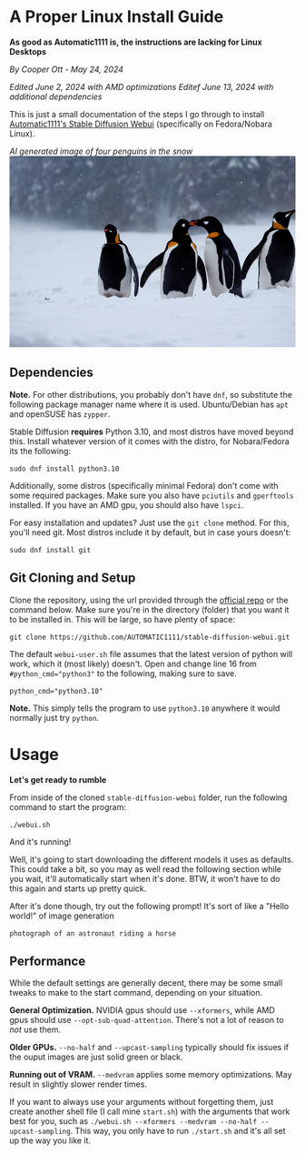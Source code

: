 # A Proper Linux Install Guide
**As good as Automatic1111 is, the instructions are lacking for Linux Desktops**

*By Cooper Ott - May 24, 2024*

*Edited June 2, 2024 with AMD optimizations*
*Editef June 13, 2024 with additional dependencies*

This is just a small documentation of the steps I go through to install [Automatic1111's Stable Diffusion Webui](https://github.com/AUTOMATIC1111/stable-diffusion-webui) (specifically on Fedora/Nobara Linux).

*AI generated image of four penguins in the snow*
![](/blog/2024/5/linux-automatic1111-sd.png)

## Dependencies
**Note.** For other distributions, you probably don't have `dnf`, so substitute the following package manager name where it is used. Ubuntu/Debian has `apt` and openSUSE has `zypper`.

Stable Diffusion **requires** Python 3.10, and most distros have moved beyond this. Install whatever version of it comes with the distro, for Nobara/Fedora its the following:

```
sudo dnf install python3.10
```

Additionally, some distros (specifically minimal Fedora) don't come with some required packages. Make sure you also have `pciutils` and `gperftools` installed. If you have an AMD gpu, you should also have `lspci`.

For easy installation and updates? Just use the `git clone` method. For this, you'll need git. Most distros include it by default, but in case yours doesn't:

```
sudo dnf install git
```

## Git Cloning and Setup
Clone the repository, using the url provided through the [official repo](https://github.com/AUTOMATIC1111/stable-diffusion-webui) or the command below. Make sure you're in the directory (folder) that you want it to be installed in. This will be large, so have plenty of space:

```
git clone https://github.com/AUTOMATIC1111/stable-diffusion-webui.git
```

The default `webui-user.sh` file assumes that the latest version of python will work, which it (most likely) doesn't. Open and change line 16 from `#python_cmd="python3"` to the following, making sure to save.

```
python_cmd="python3.10"
```

**Note.** This simply tells the program to use `python3.10` anywhere it would normally just try `python`.
# Usage
**Let's get ready to rumble**

From inside of the cloned `stable-diffusion-webui` folder, run the following command to start the program:

```
./webui.sh
```

And it's running!

Well, it's going to start downloading the different models it uses as defaults. This could take a bit, so you may as well read the following section while you wait, it'll automatically start when it's done. BTW, it won't have to do this again and starts up pretty quick.

After it's done though, try out the following prompt! It's sort of like a "Hello world!" of image generation

```
photograph of an astronaut riding a horse
```

## Performance
While the default settings are generally decent, there may be some small tweaks to make to the start command, depending on your situation.

**General Optimization.** NVIDIA gpus should use `--xformers`, while AMD gpus should use `--opt-sub-quad-attention`. There's not a lot of reason to *not* use them.

**Older GPUs.** `--no-half` and `--upcast-sampling` typically should fix issues if the ouput images are just solid green or black.

**Running out of VRAM.** `--medvram` applies some memory optimizations. May result in slightly slower render times.

If you want to always use your arguments without forgetting them, just create another shell file (I call mine `start.sh`) with the arguments that work best for you, such as `./webui.sh --xformers --medvram --no-half --upcast-sampling`. This way, you only have to run `./start.sh` and it's all set up the way you like it.
